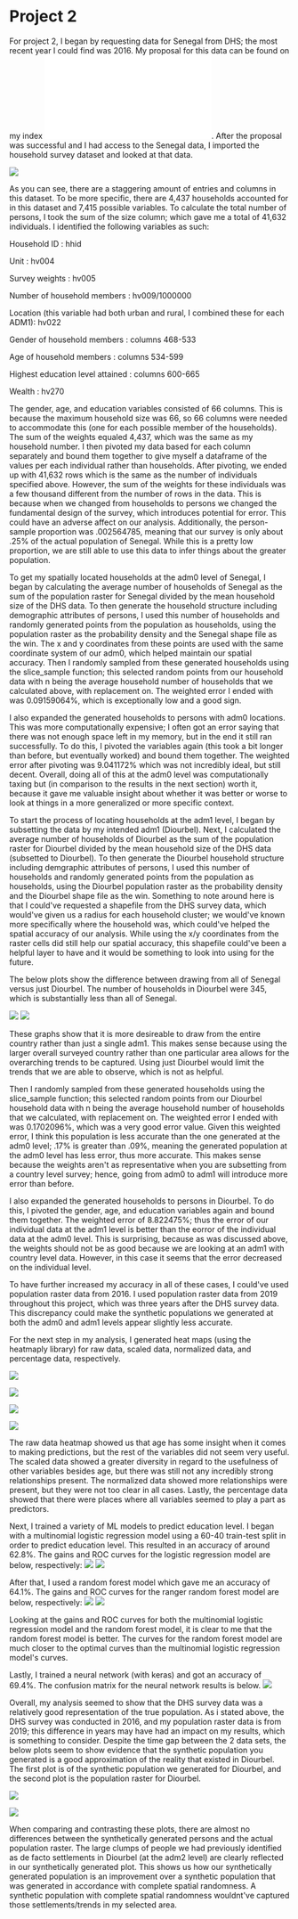 # Project 2

For project 2, I began by requesting data for Senegal from DHS; the most recent year I could find was 2016. My proposal for this data can be found on my index ![here](ProjectProposal2.md). 
After the proposal was successful and I had access to the Senegal data, I imported the household survey dataset and looked at that data.

![](variables.png)

As you can see, there are a staggering amount of entries and columns in this dataset. To be more specific, there are 4,437 households accounted for in this dataset and 7,415 possible variables. To calculate the total number of persons, I took the sum of the size column; which gave me a total of 41,632 individuals. I identified the following variables as such:

Household ID : hhid

Unit : hv004

Survey weights : hv005

Number of household members : hv009/1000000

Location (this variable had both urban and rural, I combined these for each ADM1): hv022

Gender of household members : columns 468-533

Age of household members : columns 534-599

Highest education level attained : columns 600-665

Wealth : hv270

The gender, age, and education variables consisted of 66 columns. This is because the maximum household size was 66, so 66 columns were needed to accommodate this (one for each possible member of the households). The sum of the weights equaled 4,437, which was the same as my household number. I then pivoted my data based for each column separately and bound them together to give myself a dataframe of the values per each individual rather than households. After pivoting, we ended up with 41,632 rows which is the same as the number of individuals specified above. However, the sum of the weights for these individuals was a few thousand different from the number of rows in the data. This is because when we changed from households to persons we changed the fundamental design of the survey, which introduces potential for error. This could have an adverse affect on our analysis. Additionally, the person-sample proportion was .002564785, meaning that our survey is only about .25% of the actual population of Senegal. While this is a pretty low proportion, we are still able to use this data to infer things about the greater population. 

To get my spatially located households at the adm0 level of Senegal, I began by calculating the average number of households of Senegal as the sum of the population raster for Senegal divided by the mean household size of the DHS data. To then generate the household structure including demographic attributes of persons, I used this number of households and randomly generated points from the population as households, using the population raster as the probability density and the Senegal shape file as the win. The x and y coordinates from these points are used with the same coordinate system of our adm0, which helped maintain our spatial accuracy. Then I randomly sampled from these generated households using the slice_sample function; this selected random points from our household data with n being the average household number of households that we calculated above, with replacement on. The weighted error I ended with was 0.09159064%, which is exceptionally low and a good sign.

I also expanded the generated households to persons with adm0 locations. This was more computationally expensive; I often got an error saying that there was not enough space left in my memory, but in the end it still ran successfully. To do this, I pivoted the variables again (this took a bit longer than before, but eventually worked) and bound them together. The weighted error after pivoting was 9.041172% which was not incredibly ideal, but still decent. Overall, doing all of this at the adm0 level was computationally taxing but (in comparison to the results in the next section) worth it, because it gave me valuable insight about whether it was better or worse to look at things in a more generalized or more specific context. 

To start the process of locating households at the adm1 level, I began by subsetting the data by my intended adm1 (Diourbel). Next, I calculated the average number of households of Diourbel as the sum of the population raster for Diourbel divided by the mean household size of the DHS data (subsetted to Diourbel). To then generate the Diourbel household structure including demgraphic attributes of persons, I used this number of households and randomly generated points from the population as households, using the Diourbel population raster as the probability density and the Diourbel shape file as the win. Something to note around here is that I could've requested a shapefile from the DHS survey data, which would've given us a radius for each household cluster; we would've known more specifically where the household was, which could've helped the spatial accuracy of our analysis. While using the x/y coordinates from the raster cells did still help our spatial accuracy, this shapefile could've been a helpful layer to have and it would be something to look into using for the future.

The below plots show the difference between drawing from all of Senegal versus just Diourbel. The number of households in Diourbel were 345, which is substantially less than all of Senegal.

![](diourbel_hhs) ![](diourbel_sampP)

These graphs show that it is more desireable to draw from the entire country rather than just a single adm1. This makes sense because using the larger overall surveyed country rather than one particular area allows for the overarching trends to be captured. Using just Diourbel would limit the trends that we are able to observe, which is not as helpful. 

Then I randomly sampled from these generated households using the slice_sample function; this selected random points from our Diourbel household data with n being the average household number of households that we calculated, with replacement on. The weighted error I ended with was 0.1702096%, which was a very good error value. Given this weighted error, I think this population is less accurate than the one generated at the adm0 level; .17% is greater than .09%, meaning the generated population at the adm0 level has less error, thus more accurate. This makes sense because the weights aren't as representative when you are subsetting from a country level survey; hence, going from adm0 to adm1 will introduce more error than before. 

I also expanded the generated households to persons in Diourbel. To do this, I pivoted the gender, age, and education variables again and bound them together. The weighted error of 8.822475%; thus the error of our individual data at the adm1 level is better than the eorror of the individual data at the adm0 level. This is surprising, because as was discussed above, the weights should not be as good because we are looking at an adm1 with country level data. However, in this case it seems that the error decreased on the individual level. 

To have further increased my accuracy in all of these cases, I could've used population raster data from 2016. I used population raster data from 2019 throughout this project, which was three years after the DHS survey data. This discrepancy could make the synthetic populations we generated at both the adm0 and adm1 levels appear slightly less accurate.

For the next step in my analysis, I generated heat maps (using the heatmaply library) for raw data, scaled data, normalized data, and percentage data, respectively. 

![](raw.png)

![](scale.png)

![](normal.png)

![](percent.png)

The raw data heatmap showed us that age has some insight when it comes to making predictions, but the rest of the variables did not seem very useful. The scaled data showed a greater diversity in regard to the usefulness of other variables besides age, but there was still not any incredibly strong relationships present. The normalized data showed more relationships were present, but they were not too clear in all cases. Lastly, the percentage data showed that there were places where all variables seemed to play a part as predictors.

Next, I trained a variety of ML models to predict education level. I began with a multinomial logistic regression model using a 60-40 train-test split in order to predict education level. This resulted in an accuracy of around 62.8%. The gains and ROC curves for the logistic regression model are below, respectively:
![](gain_m.png) ![](roc_m.png)

After that, I used a random forest model which gave me an accuracy of 64.1%. The gains and ROC curves for the ranger random forest model are below, respectively:
![](gain.png) ![](roc.png)

Looking at the gains and ROC curves for both the multinomial logistic regression model and the random forest model, it is clear to me that the random forest model is better. The curves for the random forest model are much closer to the optimal curves than the multinomial logistic regression model's curves.

Lastly, I trained a neural network (with keras) and got an accuracy of 69.4%. The confusion matrix for the neural network results is below.
![](neural_net_result.png)

Overall, my analysis seemed to show that the DHS survey data was a relatively good representation of the true population. As i stated above, the DHS survey was conducted in 2016, and my population raster data is from 2019; this difference in years may have had an impact on my results, which is something to consider. Despite the time gap between the 2 data sets, the below plots seem to show evidence that the synthetic population you generated is a good approximation of the reality that existed in Diourbel. The first plot is of the synthetic population we generated for Diourbel, and the second plot is the population raster for Diourbel.

![](diourbel_1.png)

![](diourbel_2.png)

When comparing and contrasting these plots, there are almost no differences between the synthetically generated persons and the actual population raster. The large clumps of people we had previously identified as de facto settlements in Diourbel (at the adm2 level) are clearly reflected in our synthetically generated plot. This shows us how our synthetically generated population is an improvement over a synthetic population that was generated in accordance with complete spatial randomness. A synthetic population with complete spatial randomness wouldnt've captured those settlements/trends in my selected area.
